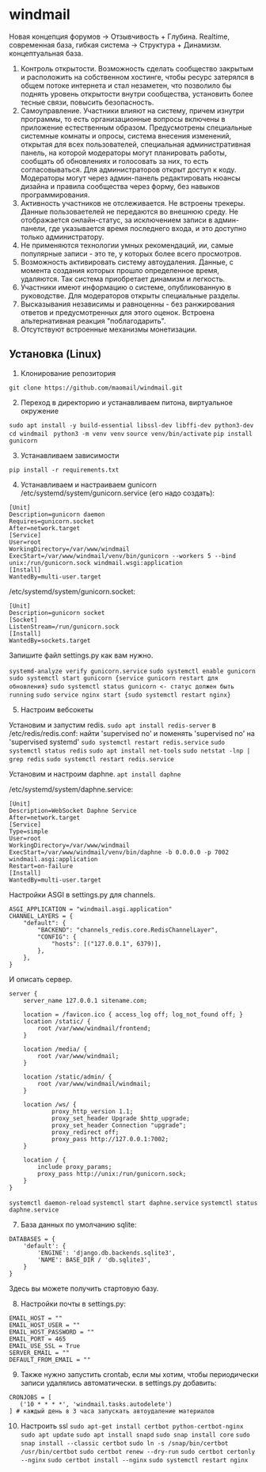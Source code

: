 # windmail
<!--Идея-->
Новая концепция форумов -> Отзывчивость + Глубина. Realtime, современная база, гибкая система -> Структура + Динамизм.
концептуальная база.
1) Контроль открытости. Возможность сделать сообщество закрытым и расположить на собственном хостинге, чтобы ресурс затерялся в общем потоке интернета
и стал незаметен, что позволило бы поднять уровень открытости внутри сообщества, установить более тесные связи, повысить безопасность.
2) Самоуправление. Участники влияют на систему, причем изнутри программы, то есть организационные вопросы включены в приложение естественным образом. Предусмотрены специальные системные комнаты и опросы, система внесения изменений,
открытая для всех пользователей, специальная административная панель, на которой модераторы могут планировать работы, сообщать об обновлениях и 
голосовать за них, то есть согласовываться. Для администраторов открыт доступ к коду. Модераторы могут через админ-панель редактировать нюансы дизайна
и правила сообщества через форму, без навыков программирования.
3) Активность участников не отслеживается. Не встроены трекеры. Данные пользоваетелей не передаются во внешнюю среду. Не отображается онлайн-статус, за
исключением записи в админ-панели, где указывается время последнего входа, и это доступно только администратору.
4) Не применяются технологии умных рекомендаций, ии, самые популярные записи - это те, у которых более всего просмотров.
5) Возможность активировать систему автоудаления. Данные, с момента создания которых прошло определенное время, удаляются. Так система приобретает
динамизм и легкость.
6) Участники имеют информацию о системе, опубликованную в руководстве. Для модераторов открыты специальные разделы.
7) Высказывания независимы и равноценны - без ранжирования ответов и предусмотренных для этого оценок. Встроена альтернативная реакция "поблагодарить".
8) Отсутствуют встроенные механизмы монетизации.

<!--Установка-->
## Установка (Linux)
1. Клонирование репозитория 

`git clone https://github.com/maomail/windmail.git`

2. Переход в директорию и устанавливаем питона, виртуальное окружение

`sudo apt install -y build-essential libssl-dev libffi-dev python3-dev`
`cd windmail `
`python3 -m venv venv`
`source venv/bin/activate`
`pip install gunicorn`

3. Устанавливаем зависимости

`pip install -r requirements.txt`

4. Устанавливаем и настраиваем gunicorn
/etc/systemd/system/gunicorn.service (его надо создать): 
```
[Unit]
Description=gunicorn daemon
Requires=gunicorn.socket
After=network.target
[Service]
User=root
WorkingDirectory=/var/www/windmail
ExecStart=/var/www/windmail/venv/bin/gunicorn --workers 5 --bind unix:/run/gunicorn.sock windmail.wsgi:application
[Install]
WantedBy=multi-user.target
```

/etc/systemd/system/gunicorn.socket:
```
[Unit]
Description=gunicorn socket
[Socket]
ListenStream=/run/gunicorn.sock
[Install]
WantedBy=sockets.target
```
Запишите файл settings.py как вам нужно.

```systemd-analyze verify gunicorn.service```
```sudo systemctl enable gunicorn```
```sudo systemctl start gunicorn {service gunicorn restart для обновления}```
```sudo systemctl status gunicorn <- статус должен быть running```
```sudo service nginx start {sudo systemctl restart nginx}```

5. Настроим вебсокеты

Установим и запустим redis.
``` sudo apt install redis-server ```
в /etc/redis/redis.conf: найти 'supervised no' и поменять 'supervised no' на 'supervised systemd'
```sudo systemctl restart redis.service```
```sudo systemctl status redis```
```sudo apt install net-tools```
```sudo netstat -lnp | grep redis```
```sudo systemctl restart redis.service```

Установим и настроим daphne.
`apt install daphne`

/etc/systemd/system/daphne.service:

```
[Unit]
Description=WebSocket Daphne Service
After=network.target
[Service]
Type=simple
User=root
WorkingDirectory=/var/www/windmail
ExecStart=/var/www/windmail/venv/bin/daphne -b 0.0.0.0 -p 7002 windmail.asgi:application  
Restart=on-failure
[Install]
WantedBy=multi-user.target
```

Настройки ASGI в settings.py для channels.
```
ASGI_APPLICATION = "windmail.asgi.application"
CHANNEL_LAYERS = {
    "default": {
        "BACKEND": "channels_redis.core.RedisChannelLayer",
        "CONFIG": {
            "hosts": [("127.0.0.1", 6379)],
        },
    },
}
```
И описать сервер.
```
server {
    server_name 127.0.0.1 sitename.com;
    
    location = /favicon.ico { access_log off; log_not_found off; }
    location /static/ {
        root /var/www/windmail/frontend;
    }
    
    location /media/ {
        root /var/www/windmail;
    }
    
    location /static/admin/ {
        root /var/www/windmail/windmail;
    }
    
    location /ws/ {
            proxy_http_version 1.1;
            proxy_set_header Upgrade $http_upgrade;
            proxy_set_header Connection "upgrade";
            proxy_redirect off;
            proxy_pass http://127.0.0.1:7002;
    }
    
    location / {
        include proxy_params;
        proxy_pass http://unix:/run/gunicorn.sock;
    }
} 
```

`systemctl daemon-reload`
`systemctl start daphne.service`
`systemctl status daphne.service`

7. База данных по умолчанию sqlite:
```
DATABASES = {
    'default': {
        'ENGINE': 'django.db.backends.sqlite3',
        'NAME': BASE_DIR / 'db.sqlite3',
    }
}
```

Здесь вы можете получить стартовую базу.

8. Настройки почты в settings.py: 
```
EMAIL_HOST = ""
EMAIL_HOST_USER = ""
EMAIL_HOST_PASSWORD = ""
EMAIL_PORT = 465
EMAIL_USE_SSL = True
SERVER_EMAIL = ""
DEFAULT_FROM_EMAIL = ""
```

9. Также нужно запустить crontab, если мы хотим, чтобы периодически записи удалялись автоматически.
в settings.py добавить:
```
CRONJOBS = [
   ('10 * * * *', 'windmail.tasks.autodelete')
] # каждый день в 3 часа запускать автоудаление материалов
```

10. Настроить ssl
`sudo apt-get install certbot python-certbot-nginx`
`sudo apt update`
`sudo apt install snapd`
`sudo snap install core`
`sudo snap install --classic certbot`
`sudo ln -s /snap/bin/certbot /usr/bin/certbot`
`sudo certbot renew --dry-run`
`sudo certbot certonly --nginx`
`sudo certbot install --nginx`
`sudo systemctl restart nginx`
